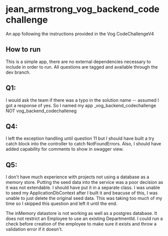 # jean_armstrong_vog_backend_codechallenge

An app following the instructions provided in the Vog CodeChallengeV4

## How to run


This is a simple app, there are no external dependencies necessary to include in order to run.  All questions are tagged and available through the dev branch.

## Q1: 

I would ask the team if there was a typo in the solution name -- assumed I got a response of yes.  So I named my app _vog_backend_codechallenge  NOT vog_backend_codechalleneg

## Q4:  

I left the exception handling until question 11 but I should have built a try catch block into the controller to catch NotFoundErrors.  Also, I should have added capability for comments to show in swagger view.

## Q5:  

I don't have much experience with projects not using a database as a memory store.  Putting the seed data into the service was a poor decision as it was not extendable.  I should have put it in a separate class.  I was unable to seed my ApplicationDbContext after I built it and beacuse of this, I was unable to just delete the original seed data.  This was taking too much of my time so I skipped this question and left it until the end.  

The inMemory datastore is not working as well as a postgres database.  It does not restrict an Employee to use an existing DepartmentId.  I could run a check before creation of the employee to make sure it exists and throw a validation error if it doesn't.